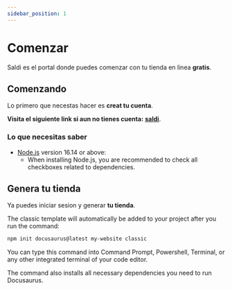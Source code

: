 ```yaml
---
sidebar_position: 1
---
```


# Comenzar 
Saldi es el portal donde puedes comenzar con tu tienda en linea **gratis**.

## Comenzando

Lo primero que necestas hacer es **creat tu cuenta**.

**Visita el siguiente link si aun no tienes cuenta:**  **[saldi](https://saldi.mx/signup)**.

### Lo que necesitas saber

- [Node.js](https://nodejs.org/en/download/) version 16.14 or above:
  - When installing Node.js, you are recommended to check all checkboxes related to dependencies.

## Genera tu tienda

Ya puedes iniciar sesion y generar **tu tienda**.

The classic template will automatically be added to your project after you run the command:

```bash
npm init docusaurus@latest my-website classic
```

You can type this command into Command Prompt, Powershell, Terminal, or any other integrated terminal of your code editor.

The command also installs all necessary dependencies you need to run Docusaurus.

